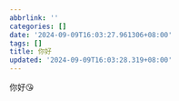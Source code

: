 ```yaml
---
abbrlink: ''
categories: []
date: '2024-09-09T16:03:27.961306+08:00'
tags: []
title: 你好
updated: '2024-09-09T16:03:28.319+08:00'
---
```

你好😘
